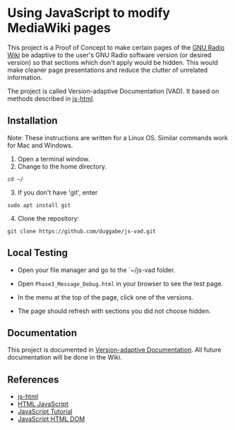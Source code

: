 # Using JavaScript to modify MediaWiki pages

This project is a Proof of Concept to make certain pages of the [GNU Radio Wiki](https://wiki.gnuradio.org/index.php/Main_Page) be adaptive to the user's GNU Radio software version (or desired version) so that sections which don't apply would be hidden. This would make cleaner page presentations and reduce the clutter of unrelated information.

The project is called Version-adaptive Documentation (VAD). It based on methods described in [js-html](https://github.com/duggabe/js-html).

## Installation

Note: These instructions are written for a Linux OS. Similar commands work for Mac and Windows.

1. Open a terminal window.
2. Change to the home directory.  
```
cd ~/  
```
3. If you don't have 'git', enter  
```
sudo apt install git  
```
4. Clone the repository:  
```
git clone https://github.com/duggabe/js-vad.git
```

## Local Testing

* Open your file manager and go to the `~/js-vad folder.

* Open `Phase3_Message_Debug.html` in your browser to see the test page.

* In the menu at the top of the page, click one of the versions.

* The page should refresh with sections you did not choose hidden.

## Documentation

This project is documented in [Version-adaptive Documentation](https://wiki.gnuradio.org/index.php?title=Version-adaptive_documentation). All future documentation will be done in the Wiki.

## References

* [js-html](https://github.com/duggabe/js-html)
* [HTML JavaScript](https://www.w3schools.com/html/html_scripts.asp)
* [JavaScript Tutorial](https://www.w3schools.com/js/default.asp)
* [JavaScript HTML DOM](https://www.w3schools.com/js/js_htmldom.asp)


